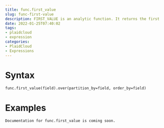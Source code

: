 ```yaml
---
title: func.first_value
slug: func-first-value
description: FIRST_VALUE is an analytic function. It returns the first value in an ordered set of values
date: 2022-01-25T07:40:02
tags:
- plaidcloud
- expression
categories:
- PlaidCloud
- Expressions
---
```



# Syntax



```
func.first_value(field).over(partition_by=field, order_by=field)
```


# Examples



```
Documentation for func.first_value is coming soon.
```
